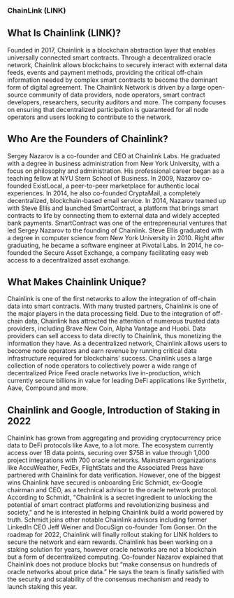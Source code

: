 ﻿
















### ChainLink (LINK)
## What Is Chainlink (LINK)?
Founded in 2017, Chainlink is a blockchain abstraction layer that enables universally connected smart contracts. Through a decentralized oracle network, Chainlink allows blockchains to securely interact with external data feeds, events and payment methods, providing the critical off-chain information needed by complex smart contracts to become the dominant form of digital agreement.
The Chainlink Network is driven by a large open-source community of data providers, node operators, smart contract developers, researchers, security auditors and more. The company focuses on ensuring that decentralized participation is guaranteed for all node operators and users looking to contribute to the network.

## Who Are the Founders of Chainlink?
Sergey Nazarov is a co-founder and CEO at Chainlink Labs. He graduated with a degree in business administration from New York University, with a focus on philosophy and administration. His professional career began as a teaching fellow at NYU Stern School of Business. In 2009, Nazarov co-founded ExistLocal, a peer-to-peer marketplace for authentic local experiences.
In 2014, he also co-founded CryptaMail, a completely decentralized, blockchain-based email service. In 2014, Nazarov teamed up with Steve Ellis and launched SmartContract, a platform that brings smart contracts to life by connecting them to external data and widely accepted bank payments. SmartContract was one of the entrepreneurial ventures that led Sergey Nazarov to the founding of Chainlink.
Steve Ellis graduated with a degree in computer science from New York University in 2010. Right after graduating, he became a software engineer at Pivotal Labs. In 2014, he co-founded the Secure Asset Exchange, a company facilitating easy web access to a decentralized asset exchange.

## What Makes Chainlink Unique?
Chainlink is one of the first networks to allow the integration of off-chain data into smart contracts. With many trusted partners, Chainlink is one of the major players in the data processing field. Due to the integration of off-chain data, Chainlink has attracted the attention of numerous trusted data providers, including Brave New Coin, Alpha Vantage and Huobi. Data providers can sell access to data directly to Chainlink, thus monetizing the information they have.
As a decentralized network, Chainlink allows users to become node operators and earn revenue by running critical data infrastructure required for blockchains’ success. Chainlink uses a large collection of node operators to collectively power a wide range of decentralized Price Feed oracle networks live in-production, which currently secure billions in value for leading DeFi applications like Synthetix, Aave, Compound and more.

## Chainlink and Google, Introduction of Staking in 2022
Chainlink has grown from aggregating and providing cryptocurrency price data to DeFi protocols like Aave, to a lot more. The ecosystem currently access over 1B data points, securing over $75B in value through 1,000 project integrations with 700 oracle networks. Mainstream organizations like AccuWeather, FedEx, FlightStats and the Associated Press have partnered with Chainlink for data verification. However, one of the biggest wins Chainlink have secured is onboarding Eric Schmidt, ex-Google chairman and CEO, as a technical advisor to the oracle network protocol. According to Schmidt, "Chainlink is a secret ingredient to unlocking the potential of smart contract platforms and revolutionizing business and society," and he is interested in helping Chainlink build a world powered by truth. Schmidt joins other notable Chainlink advisors including former LinkedIn CEO Jeff Weiner and DocuSign co-founder Tom Gonser.
On the roadmap for 2022, Chainlink will finally rollout staking for LINK holders to secure the network and earn rewards. Chainlink has been working on a staking solution for years, however oracle networks are not a blockchain but a form of decentralized computing. Co-founder Nazarov explained that Chainlink does not produce blocks but “make consensus on hundreds of oracle networks about price data.” He says the team is finally satisfied with the security and scalability of the consensus mechanism and ready to launch staking this year.


